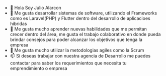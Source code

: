 - 👋 Hola Soy Julio Alarcon 
- 👀 Me gusta desarrollar sistemas de software, utilizando el Frameworks como es Laravel(PHP) y Flutter dentro del desarrollo de aplicacioes hibridas
- 🌱 Me gusta mucho aprender nuevas habilidades que me permitan crecer dentro del área, me gusta el trabajo colaborativo en donde pueda brindar consejos para poder alcanzar los objetivos que tenga la empresa
- 💞️ Me gusta mucho utilizar la metodologias agiles como la Scrum
- 📫 Si deseas trabajar con nuestra agencia de Desarrollo me puedes contactar para saber los requerimientos que necesita tu emprendimiento o empresa

<!---
Julioalarcon20/Julioalarcon20 is a ✨ special ✨ repository because its `README.md` (this file) appears on your GitHub profile.
You can click the Preview link to take a look at your changes.
--->
